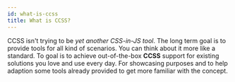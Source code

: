 ```yaml
---
id: what-is-ccss
title: What is CCSS?
---
```


CCSS isn't trying to be _yet another CSS-in-JS tool_. The long term goal is to provide tools for all kind of scenarios.
You can think about it more like a standard. To goal is to achieve out-of-the-box **CCSS** support for existing
solutions you love and use every day. For showcasing purposes and to help adaption
some tools already provided to get more familiar with the concept.
